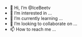 - 👋 Hi, I’m @IceBeetv
- 👀 I’m interested in ...
- 🌱 I’m currently learning ...
- 💞️ I’m looking to collaborate on ...
- 📫 How to reach me ...

<!---
IceBeetv/IceBeetv is a ✨ special ✨ repository because its `README.md` (this file) appears on your GitHub profile.
You can click the Preview link to take a look at your changes.
--->
